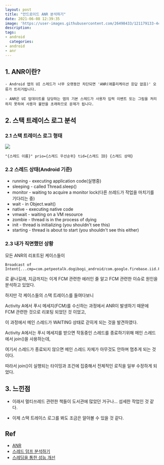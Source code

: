 ```yaml
---
layout: post
title: "안드로이드 ANR 분석하기"
date: 2021-06-08 12:39:35
image: 'https://user-images.githubusercontent.com/26498433/121179133-4c90aa00-c89a-11eb-8baa-5322f63a97d2.png'
description:
tags:
- android
  categories:
- android
- anr
---
```

## 1. ANR이란?
```
- Android 앱의 UI 스레드가 너무 오랫동안 차단되면 'ANR(애플리케이션 응답 없음)' 오류가 트리거됩니다.

- ANR은 UI 업데이트를 담당하는 앱의 기본 스레드가 사용자 입력 이벤트 또는 그림을 처리하지 못하여 사용자 불만을 초래하므로 문제가 됩니다.
```

## 2. 스택 트레이스 로그 분석
### 2.1 스택 트레이스 로그 형태
<img src="https://user-images.githubusercontent.com/26498433/121179133-4c90aa00-c89a-11eb-8baa-5322f63a97d2.png"/>

```
"{스레드 이름}" prio={스레드 우선순위} tid={스레드 ID} {스레드 상태}
```
### 2.2 스레드 상태(Android 기준)
- running - executing application code(실행중)
- sleeping - called Thread.sleep() 
- monitor - waiting to acquire a monitor lock(다른 쓰레드가 작업을 마치기를 기다리는 중)
- wait - in Object.wait() 
- native - executing native code 
- vmwait - waiting on a VM resource 
- zombie - thread is in the process of dying 
- init - thread is initializing (you shouldn't see this) 
- starting - thread is about to start (you shouldn't see this either)

### 2.3 내가 직면했던 상황
모든 ANR의 리포트된 케이스들이
```
Broadcast of Intent{...cmp=com.petpeotalk.dogibogi_android/com.google.firebase.iid.FirebaseInstanceIdReceiver}
```
로 끝나길래, 지금까지는 이게 FCM 관련한 에러인 줄 알고 FCM 관련한 이슈로 원인을 분석하고 있었다.

하지만 각 케이스들의 스택 트레이스를 들여다보니

Activity A에서 푸시 메세지(FCM)를 수신하는 과정에서 ANR이 발생하기 때문에 FCM 관련한 것으로 리포팅 되었던 것 이었고,

이 과정에서 메인 스레드가 WAITING 상태로 갇히게 되는 것을 발견하였다.

Activity A에서는 푸시 메세지를 받으면 작동중인 스레드를 종료하기위해 메인 스레드에서 join()을 사용하는데,

여기서 스레드가 종료되지 않으면 메인 스레드 자체가 아무것도 안하며 멈추게 되는 것이다. 

따라서 join()이 실행되는 타이밍과 조건에 집중해서 전체적인 로직을 일부 수정하게 되었다. 

## 3. 느낀점

- 이래서 멀티쓰레드 관련한 책들이 도서관에 많았던 거구나... 섬세한 작업인 것 같다.

- 이제 스택 트레이스 로그를 봐도 조금은 알아볼 수 있을 것 같다.

## Ref
- [ANR](!https://developer.android.com/topic/performance/vitals/anr.html)
- [스레드 덤프 분석하기](!https://d2.naver.com/helloworld/10963) 
- [스레딩을 통한 성능 개선](!https://developer.android.com/topic/performance/threads)